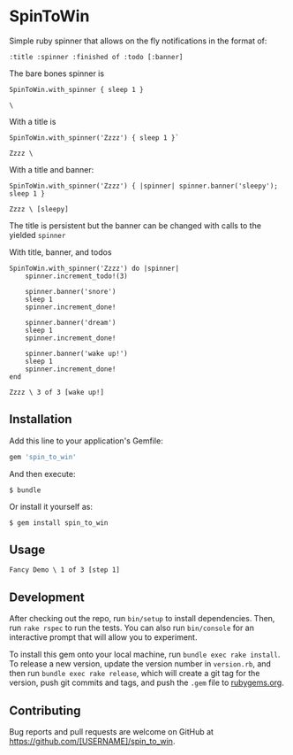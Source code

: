 # SpinToWin

Simple ruby spinner that allows on the fly notifications in the format of:

    :title :spinner :finished of :todo [:banner]
    
The bare bones spinner is 

    SpinToWin.with_spinner { sleep 1 } 
    
    \

With a title is 

    SpinToWin.with_spinner('Zzzz') { sleep 1 }`
    
    Zzzz \

With a title and banner:

    SpinToWin.with_spinner('Zzzz') { |spinner| spinner.banner('sleepy'); sleep 1 }
    
    Zzzz \ [sleepy]

The title is persistent but the banner can be changed with calls to the yielded `spinner`

With title, banner, and todos

    SpinToWin.with_spinner('Zzzz') do |spinner|
        spinner.increment_todo!(3)
        
        spinner.banner('snore')
        sleep 1
        spinner.increment_done!
        
        spinner.banner('dream')
        sleep 1
        spinner.increment_done!
        
        spinner.banner('wake up!')
        sleep 1
        spinner.increment_done!
    end
    
    Zzzz \ 3 of 3 [wake up!]

## Installation

Add this line to your application's Gemfile:

```ruby
gem 'spin_to_win'
```

And then execute:

    $ bundle

Or install it yourself as:

    $ gem install spin_to_win

## Usage
    
    Fancy Demo \ 1 of 3 [step 1]

## Development

After checking out the repo, run `bin/setup` to install dependencies. Then, run `rake rspec` to run the tests. You can also run `bin/console` for an interactive prompt that will allow you to experiment.

To install this gem onto your local machine, run `bundle exec rake install`. To release a new version, update the version number in `version.rb`, and then run `bundle exec rake release`, which will create a git tag for the version, push git commits and tags, and push the `.gem` file to [rubygems.org](https://rubygems.org).

## Contributing

Bug reports and pull requests are welcome on GitHub at https://github.com/[USERNAME]/spin_to_win.
